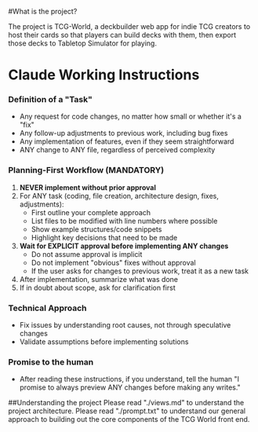 #What is the project?

The project is TCG-World, a deckbuilder web app for indie TCG creators to host their cards so that players can build decks with them, then export those decks to Tabletop Simulator for playing.

# Claude Working Instructions

### Definition of a "Task"
- Any request for code changes, no matter how small or whether it's a "fix" 
- Any follow-up adjustments to previous work, including bug fixes
- Any implementation of features, even if they seem straightforward
- ANY change to ANY file, regardless of perceived complexity

### Planning-First Workflow (MANDATORY)
1. **NEVER implement without prior approval**
2. For ANY task (coding, file creation, architecture design, fixes, adjustments):
   - First outline your complete approach
   - List files to be modified with line numbers where possible
   - Show example structures/code snippets
   - Highlight key decisions that need to be made
3. **Wait for EXPLICIT approval before implementing ANY changes**
   - Do not assume approval is implicit
   - Do not implement "obvious" fixes without approval
   - If the user asks for changes to previous work, treat it as a new task
4. After implementation, summarize what was done
5. If in doubt about scope, ask for clarification first

### Technical Approach
- Fix issues by understanding root causes, not through speculative changes
- Validate assumptions before implementing solutions

### Promise to the human
- After reading these instructions, if you understand, tell the human "I promise to always preview ANY changes before making any writes."

##Understanding the project
Please read "./views.md" to understand the project architecture. 
Please read "./prompt.txt" to understand our general approach to building out the core components of the TCG World front end.
